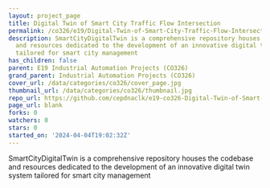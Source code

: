 ```yaml
---
layout: project_page
title: Digital Twin of Smart City Traffic Flow Intersection
permalink: /co326/e19/Digital-Twin-of-Smart-City-Traffic-Flow-Intersection/
description: SmartCityDigitalTwin is a comprehensive repository houses the codebase
  and resources dedicated to the development of an innovative digital twin system
  tailored for smart city management
has_children: false
parent: E19 Industrial Automation Projects (CO326)
grand_parent: Industrial Automation Projects (CO326)
cover_url: /data/categories/co326/cover_page.jpg
thumbnail_url: /data/categories/co326/thumbnail.jpg
repo_url: https://github.com/cepdnaclk/e19-co326-Digital-Twin-of-Smart-City-Traffic-Flow-Intersection
page_url: blank
forks: 0
watchers: 0
stars: 0
started_on: '2024-04-04T19:02:32Z'
---
```


SmartCityDigitalTwin is a comprehensive repository houses the codebase and resources dedicated to the development of an innovative digital twin system tailored for smart city management